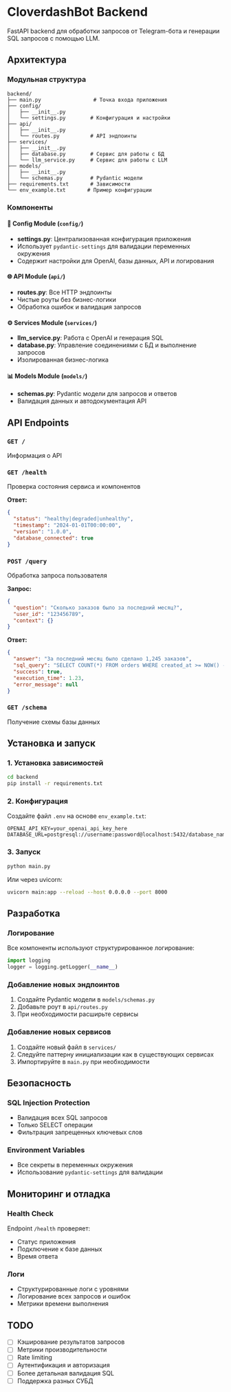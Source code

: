 # CloverdashBot Backend

FastAPI backend для обработки запросов от Telegram-бота и генерации SQL запросов с помощью LLM.

## Архитектура

### Модульная структура

```
backend/
├── main.py                 # Точка входа приложения
├── config/
│   ├── __init__.py
│   └── settings.py        # Конфигурация и настройки
├── api/
│   ├── __init__.py
│   └── routes.py          # API эндпоинты
├── services/
│   ├── __init__.py
│   ├── database.py        # Сервис для работы с БД
│   └── llm_service.py     # Сервис для работы с LLM
├── models/
│   ├── __init__.py
│   └── schemas.py         # Pydantic модели
├── requirements.txt       # Зависимости
└── env_example.txt       # Пример конфигурации
```

### Компоненты

#### 🔧 **Config Module** (`config/`)
- **settings.py**: Централизованная конфигурация приложения
- Использует `pydantic-settings` для валидации переменных окружения
- Содержит настройки для OpenAI, базы данных, API и логирования

#### 🌐 **API Module** (`api/`)
- **routes.py**: Все HTTP эндпоинты
- Чистые роуты без бизнес-логики
- Обработка ошибок и валидация запросов

#### ⚙️ **Services Module** (`services/`)
- **llm_service.py**: Работа с OpenAI и генерация SQL
- **database.py**: Управление соединениями с БД и выполнение запросов
- Изолированная бизнес-логика

#### 📊 **Models Module** (`models/`)
- **schemas.py**: Pydantic модели для запросов и ответов
- Валидация данных и автодокументация API

## API Endpoints

### `GET /`
Информация о API

### `GET /health`
Проверка состояния сервиса и компонентов

**Ответ:**
```json
{
  "status": "healthy|degraded|unhealthy",
  "timestamp": "2024-01-01T00:00:00",
  "version": "1.0.0",
  "database_connected": true
}
```

### `POST /query`
Обработка запроса пользователя

**Запрос:**
```json
{
  "question": "Сколько заказов было за последний месяц?",
  "user_id": "123456789",
  "context": {}
}
```

**Ответ:**
```json
{
  "answer": "За последний месяц было сделано 1,245 заказов",
  "sql_query": "SELECT COUNT(*) FROM orders WHERE created_at >= NOW() - INTERVAL '1 month'",
  "success": true,
  "execution_time": 1.23,
  "error_message": null
}
```

### `GET /schema`
Получение схемы базы данных

## Установка и запуск

### 1. Установка зависимостей
```bash
cd backend
pip install -r requirements.txt
```

### 2. Конфигурация
Создайте файл `.env` на основе `env_example.txt`:

```env
OPENAI_API_KEY=your_openai_api_key_here
DATABASE_URL=postgresql://username:password@localhost:5432/database_name
```

### 3. Запуск
```bash
python main.py
```

Или через uvicorn:
```bash
uvicorn main:app --reload --host 0.0.0.0 --port 8000
```

## Разработка

### Логирование
Все компоненты используют структурированное логирование:
```python
import logging
logger = logging.getLogger(__name__)
```

### Добавление новых эндпоинтов
1. Создайте Pydantic модели в `models/schemas.py`
2. Добавьте роут в `api/routes.py`
3. При необходимости расширьте сервисы

### Добавление новых сервисов
1. Создайте новый файл в `services/`
2. Следуйте паттерну инициализации как в существующих сервисах
3. Импортируйте в `main.py` при необходимости

## Безопасность

### SQL Injection Protection
- Валидация всех SQL запросов
- Только SELECT операции
- Фильтрация запрещенных ключевых слов

### Environment Variables
- Все секреты в переменных окружения
- Использование `pydantic-settings` для валидации

## Мониторинг и отладка

### Health Check
Endpoint `/health` проверяет:
- Статус приложения
- Подключение к базе данных
- Время ответа

### Логи
- Структурированные логи с уровнями
- Логирование всех запросов и ошибок
- Метрики времени выполнения

## TODO
- [ ] Кэширование результатов запросов
- [ ] Метрики производительности
- [ ] Rate limiting
- [ ] Аутентификация и авторизация
- [ ] Более детальная валидация SQL
- [ ] Поддержка разных СУБД 
